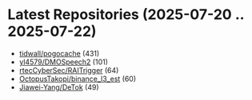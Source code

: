 # Latest Repositories (2025-07-20 .. 2025-07-22)

- [tidwall/pogocache](https://github.com/tidwall/pogocache) (431)
- [yl4579/DMOSpeech2](https://github.com/yl4579/DMOSpeech2) (101)
- [rtecCyberSec/RAITrigger](https://github.com/rtecCyberSec/RAITrigger) (64)
- [OctopusTakopi/binance_l3_est](https://github.com/OctopusTakopi/binance_l3_est) (60)
- [Jiawei-Yang/DeTok](https://github.com/Jiawei-Yang/DeTok) (49)

